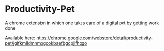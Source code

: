 # Productivity-Pet
A chrome extension in which one takes care of a digital pet by getting work done

Available here: https://chrome.google.com/webstore/detail/productivity-pet/jglfkmlldmnmbgcokbaefbgcpjifhogo
